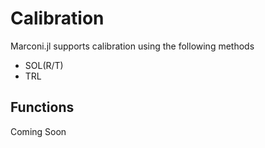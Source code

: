 # Calibration
Marconi.jl supports calibration using the following methods
* SOL(R/T)
* TRL

## Functions
Coming Soon

